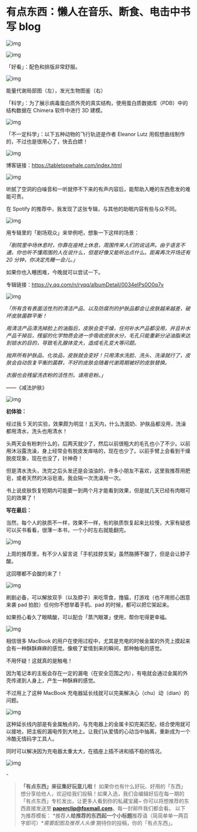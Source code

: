 # 有点东西：懒人在音乐、断食、电击中书写 blog

![img](https://paper-clips.vercel.app/其他/有点东西.jpg)



![img](https://paper-clips.vercel.app/IMAGE_HOST/4522.png)

「好看」：配色和排版非常舒服。



![img](https://paper-clips.vercel.app/IMAGE_HOST/3424.jpg)

能量代谢局部图（左），发光生物图鉴（右）



「科学」：为了展示病毒蛋白质外壳的真实结构，使用蛋白质数据库（PDB）中的结构数据在 Chimera 软件中进行 3D 建模。



![img](https://paper-clips.vercel.app/IMAGE_HOST/2341.gif)



「不一定科学」：以下五种动物的飞行轨迹是作者 Eleanor Lutz 用假想曲线制作的，不过也是很用心了，快去白嫖！



![img](https://mmbiz.qpic.cn/mmbiz_gif/SlOqFKqEO4HWpQwX9fQk89JvvwxvFmdZazQDFJWYibJSmbjh5OclURtWjV5mXa6KZSKy6ldIm7MPr5UoyvEeQtg/640?wx_fmt=gif)



博客链接：https://tabletopwhale.com/index.html





![img](https://mmbiz.qpic.cn/mmbiz_png/SlOqFKqEO4HWpQwX9fQk89JvvwxvFmdZG3NN8JVVNzk36PUIrZlJkW7Rhiarku97LiafIED6KP7vOhtaxajv7P3g/640?wx_fmt=png)



听腻了空洞的白噪音和一听就停不下来的有声内容后，能帮助入睡的东西愈发的难能可贵。



在 Spotify 的推荐中，我发现了这张专辑，与其他的助眠内容有些与众不同。



![img](https://mmbiz.qpic.cn/mmbiz_png/SlOqFKqEO4HWpQwX9fQk89JvvwxvFmdZYHMcfZVria0HmNPibUAEzLsDj0W0nVLibicVicVkgKpQNbhKiaN2cGGAuveA/640?wx_fmt=png)



用专辑里的「剧场观众」来举例吧，想象一下这样的场景：



*「剧院里中场休息时，你靠在座椅上休息，周围传来人们的说话声。由于语言不通，你也听不懂周围的人在说什么，但是好像又能听出点什么。距离再次开场还有 20 分钟，你决定先睡一会儿。」*



如果你也入睡困难，今晚就可以尝试一下。



专辑链接：https://y.qq.com/n/ryqq/albumDetail/0034elPs0O0q7v







![img](https://mmbiz.qpic.cn/mmbiz_png/SlOqFKqEO4HWpQwX9fQk89JvvwxvFmdZ8XJTfdQPPf8RN7yGzInhBpEZKCPMgf0OGZDg2adWY1XfXiaE0XAQgibw/640?wx_fmt=png)

*「所有含有表面活性剂的清洁产品、以及防腐剂的护肤品都会让皮肤越来越差，破坏皮肤菌群平衡！*



*用清洁产品清洗掉脸上的油脂后，皮肤会变干燥，任何补水产品都没用，并且补水产品干掉后，残留的化学物质会进一步吸收皮肤水分，毛孔只能重新分泌油脂来达到锁水的目的，导致毛孔腺体变大，造成毛孔变大等问题。*



*抛弃所有护肤品、化妆品，皮肤就会变好！只用清水洗脸、洗头、洗澡就行了，皮肤会自动恢复平衡的菌群，不好的皮肤会随着代谢周期被好的皮肤替换。*



*衣服也会残留洗衣粉的活性剂，请用皂粉。」*



——《减法护肤》



![img](https://mmbiz.qpic.cn/mmbiz_png/SlOqFKqEO4HWpQwX9fQk89JvvwxvFmdZEDcMCutA9pyg15H3PutnV1liaPVegIWQYcwPauicDc2y11jybxURoWAw/640?wx_fmt=png)



**初体验：**



经过我 5 天的实验，效果颇为明显！五天内，什么洗面奶、护肤品都没用，洗澡都用清水，洗头也用清水！



头两天会有粉刺什么的，后两天就少了，然后以前很粗大的毛孔也小了不少。以前用沐浴露洗澡，身上经常会有脱皮发痒啥的，现在也少了。以前手臂上会看到干燥脱皮现象，现在也没了，针神奇！



但是清水洗头，洗完之后头发还是会油油的，许多小朋友不喜欢，这里我推荐用肥皂，或者天然的沐浴皂液。我会隔一次洗澡用一次。



书上说皮肤恢复短期内可能要一到两个月才能看到效果，但是就几天已经有肉眼可见的效果了！



**写在最后：**



当然，每个人的肤质不一样，效果不一样，有的肤质恢复起来比较慢，大家有疑惑可以买书看看，很薄一本书，一个小时左右就能翻完。





![img](https://mmbiz.qpic.cn/mmbiz_png/SlOqFKqEO4HWpQwX9fQk89JvvwxvFmdZDJymMRJ5Qc9XFWWKCelDMXHMwXlNbS3MHEUIXSLtoJYk8dzR3v3a3w/640?wx_fmt=png)

上周的推荐里，有不少人留言说「手机挂脖支架」虽然胳膊不酸了，但是会让脖子酸。



这回哪都不会酸的来了！



![img](https://mmbiz.qpic.cn/mmbiz_png/SlOqFKqEO4HWpQwX9fQk89JvvwxvFmdZ3zBflBJxP4fFq1UlwhyGVAeLfUfaxN0tH4ZRugQ6dlJe4PvS1LHSxg/640?wx_fmt=png)



刷剧必备，可以解放双手（以及脖子）来吃零食，撸猫，打游戏（也不用担心困意来袭 pad 拍脸）任何你不想举着手机、pad 的时候，都可以把它架起来。



如果担心看久了眼睛酸，可以配合「蒸汽眼罩」使用，帮你宅得更幸福。





![img](https://mmbiz.qpic.cn/mmbiz_png/SlOqFKqEO4HWpQwX9fQk89JvvwxvFmdZ5dNB4arV9431CiamAjgslYfcFI7yAHL9XMjdfGKun9fexsQ47icbor2w/640?wx_fmt=png)

相信很多 MacBook 的用户在使用过程中，尤其是充电的时候金属的外壳上摸起来会有一种酥酥麻麻的感觉。像极了爱情到来的瞬间，那种触电的感觉。



不用怀疑！这就真的是触电！



因为笔记本的主板会存在一定的漏电（在安全范围之内），有电就会通过金属的外壳传递到人身上，产生一种酥麻的感觉。



不过用上了这种 MacBook 充电器延长线就可以完美解决心（chu）动（dian）的问题。



![img](https://mmbiz.qpic.cn/mmbiz_jpg/SlOqFKqEO4HWpQwX9fQk89JvvwxvFmdZPcYdOUc5KYqUloCyrXAXzo3Iib3N4U9u18Kbe4dkicFpeFxhSDSc3NHA/640?wx_fmt=jpeg)



这种延长线内部是有金属触点的，与充电器上的金属卡扣完美匹配，结合使用就可以接地，把主板的漏电传到大地上。让我们从爱情的心动当中抽离，重新成为一个冷酷无情码字工具人。



同时可以解决因为充电器太重太大，在插座上插不进和插不稳的情况。



![img](https://mmbiz.qpic.cn/mmbiz_jpg/SlOqFKqEO4HWpQwX9fQk89JvvwxvFmdZcopEKiaRO7iaXIdtfia3n85gSfH6RibuVtbBHMovlzJjoZFYNPdRCrjn3w/640?wx_fmt=jpeg)



\-



>  **「有点东西」来征集好玩意儿啦！** 如果你也有什么好玩、好用的「东西」想分享给他人，欢迎给我们投稿！如果入选，我们会编辑好后在每一期的「有点东西」专栏发出，让更多人看到你的私藏宝藏~ 你可以将想推荐的东西直接发送至 **paperclip@foxmail.com**。每一封邮件我们都会看。 以下为推荐模板： *推荐人**给推荐的东西起一个小标题**推荐语（简简单单一两百字即可）**需要配图及推荐人头像* 期待你的投稿，你的「有点东西」。
